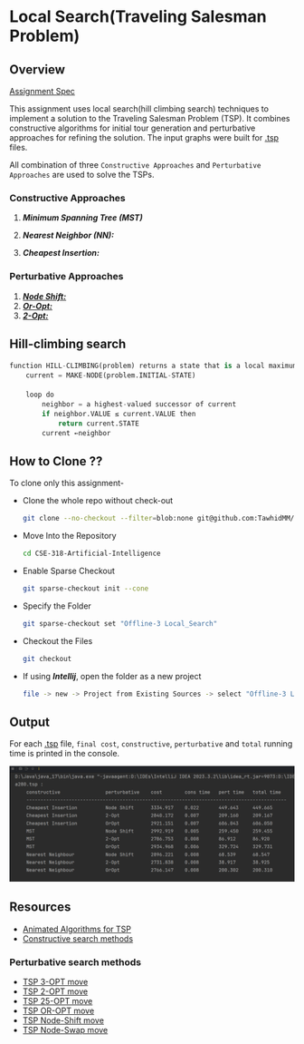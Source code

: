 # Local Search(Traveling Salesman Problem)
## Overview
[Assignment Spec](https://github.com/TawhidMM/CSE-318-Artificial-Intelligence/blob/main/Offline-3%20Local_Search/cse_318_TSP_assignment_task.pdf)

This assignment uses local search(hill climbing search) techniques to implement a solution to the Traveling Salesman Problem (TSP). It combines constructive algorithms for initial tour generation and perturbative approaches for refining the solution. The input graphs were built for [.tsp](https://github.com/TawhidMM/CSE-318-Artificial-Intelligence/tree/main/Offline-3%20Local_Search/TSP_benchmark_data) files.

All combination of three  `Constructive Approaches` and `Perturbative Approaches` are used to solve the TSPs.

### Constructive Approaches

1. ***Minimum Spanning Tree (MST)*** 

2. ***Nearest Neighbor (NN):***

3. ***Cheapest Insertion:***

### Perturbative Approaches

1. [***Node Shift:***](https://tsp-basics.blogspot.com/2017/03/node-shift.html) 
2. [***Or-Opt:***](https://tsp-basics.blogspot.com/2017/03/or-opt.html) 
3. [***2-Opt:***](https://tsp-basics.blogspot.com/2017/03/2-opt-move.html) 


## Hill-climbing search

```python
function HILL-CLIMBING(problem) returns a state that is a local maximum
    current = MAKE-NODE(problem.INITIAL-STATE)

    loop do
        neighbor = a highest-valued successor of current
        if neighbor.VALUE ≤ current.VALUE then 
            return current.STATE
        current ←neighbor
```

## How to Clone ??

To clone only this assignment-

- Clone the whole repo without check-out
    ```bash
    git clone --no-checkout --filter=blob:none git@github.com:TawhidMM/CSE-318-Artificial-Intelligence.git
    ```
- Move Into the Repository
    ```bash
    cd CSE-318-Artificial-Intelligence
    ```
- Enable Sparse Checkout
    ```bash
    git sparse-checkout init --cone
    ```


- Specify the Folder
    ```bash
    git sparse-checkout set "Offline-3 Local_Search"
    ```

- Checkout the Files
    ```bash
    git checkout
    ```
- If using ***Intellij***, open the folder as a new project
    ```bash
    file -> new -> Project from Existing Sources -> select "Offline-3 Local_Search"
    ```

## Output
For each [.tsp](https://github.com/TawhidMM/CSE-318-Artificial-Intelligence/tree/main/Offline-3%20Local_Search/TSP_benchmark_data) file, `final cost`, `constructive`, `perturbative` and `total` running time is printed in the console.   


![Example Output](https://github.com/TawhidMM/CSE-318-Artificial-Intelligence/blob/main/Offline-3%20Local_Search/output_image/sample-output.png)


## Resources

- [Animated Algorithms for TSP](https://stemlounge.com/animated-algorithms-for-the-traveling-salesman-problem/)
- [Constructive search methods](https://www2.isye.gatech.edu/~mgoetsch/cali/VEHICLE/TSP/TSP005__.HTM)

### Perturbative search methods
- [TSP 3-OPT move](https://tsp-basics.blogspot.com/2017/03/3-opt-move.html)
- [TSP 2-OPT move](https://tsp-basics.blogspot.com/2017/03/2-opt-move.html)
- [TSP 25-OPT move](https://tsp-basics.blogspot.com/2017/03/25-opt.html)
- [TSP OR-OPT move](https://tsp-basics.blogspot.com/2017/03/or-opt.html)
- [TSP Node-Shift move](https://tsp-basics.blogspot.com/2017/03/node-shift.html)
- [TSP Node-Swap move](https://tsp-basics.blogspot.com/2017/03/node-swap.html)
